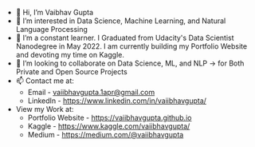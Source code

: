 - 👋 Hi, I’m Vaibhav Gupta
- 👀 I’m interested in Data Science, Machine Learning, and Natural Language Processing
- 🌱 I’m a constant learner. I Graduated from Udacity's Data Scientist Nanodegree in May 2022. I am currently building my Portfolio Website and devoting my time on Kaggle.
- 💞️ I’m looking to collaborate on Data Science, ML, and NLP -> for Both Private and Open Source Projects 
- 📫 Contact me at:
  - Email - vaiibhavgupta.1apr@gmail.com
  - LinkedIn - https://www.linkedin.com/in/vaiibhavgupta/
- View my Work at:
  - Portfolio Website - https://vaiibhavgupta.github.io
  - Kaggle - https://www.kaggle.com/vaiibhavgupta/
  - Medium - https://medium.com/@vaiibhavgupta

